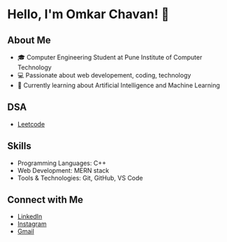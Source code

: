 # Hello, I'm Omkar Chavan! 👋

## About Me
- 🎓 Computer Engineering Student at Pune Institute of Computer Technology
- 💻 Passionate about web developement, coding, technology
- 🌱 Currently learning about Artificial Intelligence and Machine Learning

## DSA
- [Leetcode](https://leetcode.com/u/omkarc4965/)

## Skills
- Programming Languages: C++
- Web Development: MERN stack
- Tools & Technologies: Git, GitHub, VS Code

## Connect with Me
- [LinkedIn](www.linkedin.com/in/omkar-chavan-476a63249)
- [Instagram](https://www.instagram.com/omkarc_24)
- [Gmail](omkarc4965@gmail.com)
